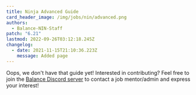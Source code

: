 ```yaml
---
title: Ninja Advanced Guide
card_header_image: /img/jobs/nin/advanced.png
authors:
  - Balance-NIN-Staff
patch: "6.21"
lastmod: 2022-09-26T03:12:18.245Z
changelog:
  - date: 2021-11-15T21:10:36.223Z
    message: Added page
---
```

Oops, we don't have that guide yet! Interested in contributing? Feel free to join the [Balance Discord server](https://discord.gg/thebalanceffxiv) to contact a job mentor/admin and express your interest!